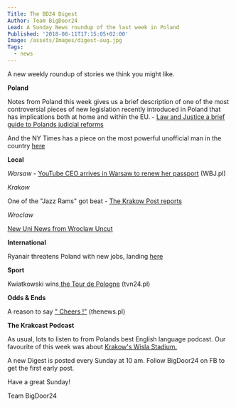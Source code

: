 ```yaml
---
Title: The BD24 Digest
Author: Team BigDoor24
Lead: A Sunday News roundup of the last week in Poland
Published: '2018-08-11T17:15:05+02:00'
Image: /assets/Images/digest-aug.jpg
Tags:
  - news
---
```

A new weekly roundup of stories we think you might like. 

**Poland**

Notes from Poland this week gives us a brief description of one of the most controversial pieces of new legislation recently introduced in Poland that has implications both at home and within the EU.  - [Law and Justice a brief guide to Polands judicial reforms](https://notesfrompoland.com/2018/07/31/law-and-justice-a-brief-guide-to-polands-judicial-reforms/)

And the NY Times has a piece on the most powerful unofficial man in the country [here](https://www.nytimes.com/2018/08/08/world/europe/poland-jaroslaw-kaczynski-health.html) 

**Local**

_Warsaw_ - [YouTube CEO arrives in Warsaw to renew her passport](http://wbj.pl/youtube-ceo-visits-poland-gets-polish-passport/) (WBJ.pl)

_Krakow_

One of the "Jazz Rams" got beat - [The Krakow Post reports](http://www.krakowpost.com/19382/2018/07/jazz-ram-destroyed-vandals-main-square)

_Wroclaw_

[New Uni News from Wroclaw Uncut](http://wroclawuncut.com/2018/07/31/coventry-university-to-open-wroclaw-branch-in-2019/)

**International**

Ryanair threatens Poland with new jobs, landing [here](https://www.theguardian.com/business/2018/jul/31/ryanair-boss-threatens-to-move-jobs-to-poland-in-face-of-walkouts)

**Sport**

Kwiatkowski wins[ the Tour de Pologne](https://www.tvn24.pl/tvn24-news-in-english,157,m/michal-kwiatkowski-wins-the-75th-tour-de-pologne,860268.html) (tvn24.pl)

**Odds & Ends**

A reason to say [" Cheers !"](http://thenews.pl/1/11/Artykul/376908,One-million-visitors-to-brewery-museum-in-southern-Poland) (thenews.pl)

**The Krakcast Podcast**

As usual, lots to listen to from Polands best English language podcast. Our favourite of this week was about [Krakow's Wisla Stadium.](https://www.krakcast.pl/e/the-krakcast-wisla-stadium/) 

A new Digest is posted every Sunday at 10 am. Follow BigDoor24 on FB to get the first early post.

Have a great Sunday!

Team BigDoor24
